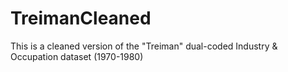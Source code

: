 # TreimanCleaned
This is a cleaned version of the "Treiman" dual-coded Industry &amp; Occupation dataset (1970-1980)

